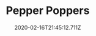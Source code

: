---
templateKey: blog-post
title: Pepper Poppers
type: cooking
energy: 130
health: 58
description: Spicy breaded peppers filled with cheese., 
featuredpost: false
date: 2020-02-16T21:45:12.711Z
featuredimage: /img/Pepper_Poppers.png
sellPrice: 200
tags:
  - Hot Pepper
  - Cheese
  - edible
---